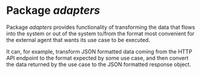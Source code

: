 # Package *adapters*

Package *adapters* provides functionality of transforming the data that flows into the system or out of the system to/from the format most convenient for the external agent that wants its use case to be executed.

It can, for example, transform JSON formatted data coming from the HTTP API endpoint to the format expected by some use case, and then convert the data returned by the use case to the JSON formatted response object.

